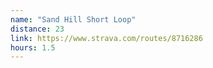 ```yaml
---
name: "Sand Hill Short Loop"
distance: 23
link: https://www.strava.com/routes/8716286
hours: 1.5
---
```

